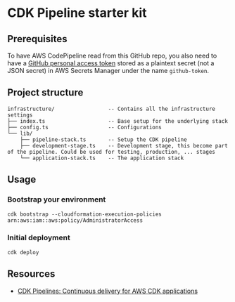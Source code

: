 # CDK Pipeline starter kit
## Prerequisites
To have AWS CodePipeline read from this GitHub repo, you also need to have a [GitHub personal access token](https://help.github.com/en/github/authenticating-to-github/creating-a-personal-access-token-for-the-command-line) stored as a plaintext secret (not a JSON secret) in AWS Secrets Manager under the name `github-token`.

## Project structure
```
infrastructure/                 -- Contains all the infrastructure settings
├── index.ts                    -- Base setup for the underlying stack
├── config.ts                   -- Configurations
└── lib/
    ├── pipeline-stack.ts       -- Setup the CDK pipeline
    ├── development-stage.ts    -- Development stage, this become part of the pipeline. Could be used for testing, production, ... stages
    └── application-stack.ts    -- The application stack
```

## Usage
### Bootstrap your environment
```
cdk bootstrap --cloudformation-execution-policies arn:aws:iam::aws:policy/AdministratorAccess
```

### Initial deployment
```
cdk deploy
```


## Resources
* [CDK Pipelines: Continuous delivery for AWS CDK applications](https://aws.amazon.com/blogs/developer/cdk-pipelines-continuous-delivery-for-aws-cdk-applications/)
